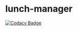 # lunch-manager
[![Codacy Badge](https://api.codacy.com/project/badge/Grade/4f6884825c9242cf84cba983a3a9965f)](https://app.codacy.com/gh/vladislav1is/lunch-manager?utm_source=github.com&utm_medium=referral&utm_content=vladislav1is/lunch-manager&utm_campaign=Badge_Grade_Settings)